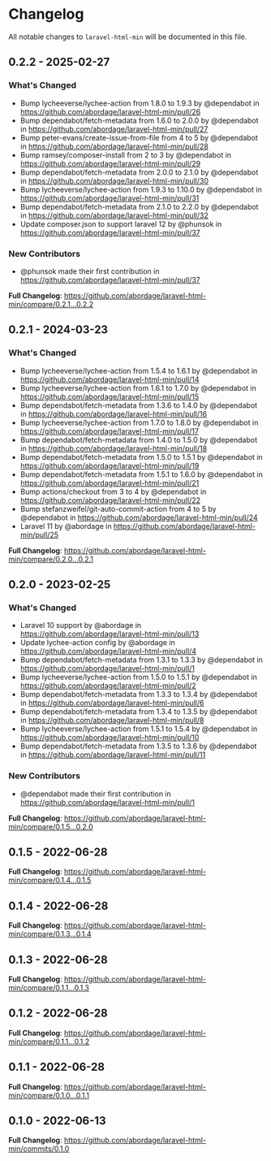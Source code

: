 # Changelog

All notable changes to `laravel-html-min` will be documented in this file.

## 0.2.2 - 2025-02-27

### What's Changed

* Bump lycheeverse/lychee-action from 1.8.0 to 1.9.3 by @dependabot in https://github.com/abordage/laravel-html-min/pull/26
* Bump dependabot/fetch-metadata from 1.6.0 to 2.0.0 by @dependabot in https://github.com/abordage/laravel-html-min/pull/27
* Bump peter-evans/create-issue-from-file from 4 to 5 by @dependabot in https://github.com/abordage/laravel-html-min/pull/28
* Bump ramsey/composer-install from 2 to 3 by @dependabot in https://github.com/abordage/laravel-html-min/pull/29
* Bump dependabot/fetch-metadata from 2.0.0 to 2.1.0 by @dependabot in https://github.com/abordage/laravel-html-min/pull/30
* Bump lycheeverse/lychee-action from 1.9.3 to 1.10.0 by @dependabot in https://github.com/abordage/laravel-html-min/pull/31
* Bump dependabot/fetch-metadata from 2.1.0 to 2.2.0 by @dependabot in https://github.com/abordage/laravel-html-min/pull/32
* Update composer.json to support laravel 12 by @phunsok in https://github.com/abordage/laravel-html-min/pull/37

### New Contributors

* @phunsok made their first contribution in https://github.com/abordage/laravel-html-min/pull/37

**Full Changelog**: https://github.com/abordage/laravel-html-min/compare/0.2.1...0.2.2

## 0.2.1 - 2024-03-23

### What's Changed

* Bump lycheeverse/lychee-action from 1.5.4 to 1.6.1 by @dependabot in https://github.com/abordage/laravel-html-min/pull/14
* Bump lycheeverse/lychee-action from 1.6.1 to 1.7.0 by @dependabot in https://github.com/abordage/laravel-html-min/pull/15
* Bump dependabot/fetch-metadata from 1.3.6 to 1.4.0 by @dependabot in https://github.com/abordage/laravel-html-min/pull/16
* Bump lycheeverse/lychee-action from 1.7.0 to 1.8.0 by @dependabot in https://github.com/abordage/laravel-html-min/pull/17
* Bump dependabot/fetch-metadata from 1.4.0 to 1.5.0 by @dependabot in https://github.com/abordage/laravel-html-min/pull/18
* Bump dependabot/fetch-metadata from 1.5.0 to 1.5.1 by @dependabot in https://github.com/abordage/laravel-html-min/pull/19
* Bump dependabot/fetch-metadata from 1.5.1 to 1.6.0 by @dependabot in https://github.com/abordage/laravel-html-min/pull/21
* Bump actions/checkout from 3 to 4 by @dependabot in https://github.com/abordage/laravel-html-min/pull/22
* Bump stefanzweifel/git-auto-commit-action from 4 to 5 by @dependabot in https://github.com/abordage/laravel-html-min/pull/24
* Laravel 11 by @abordage in https://github.com/abordage/laravel-html-min/pull/25

**Full Changelog**: https://github.com/abordage/laravel-html-min/compare/0.2.0...0.2.1

## 0.2.0 - 2023-02-25

### What's Changed

- Laravel 10 support by @abordage in https://github.com/abordage/laravel-html-min/pull/13
- Update lychee-action config by @abordage in https://github.com/abordage/laravel-html-min/pull/4
- Bump dependabot/fetch-metadata from 1.3.1 to 1.3.3 by @dependabot in https://github.com/abordage/laravel-html-min/pull/1
- Bump lycheeverse/lychee-action from 1.5.0 to 1.5.1 by @dependabot in https://github.com/abordage/laravel-html-min/pull/2
- Bump dependabot/fetch-metadata from 1.3.3 to 1.3.4 by @dependabot in https://github.com/abordage/laravel-html-min/pull/6
- Bump dependabot/fetch-metadata from 1.3.4 to 1.3.5 by @dependabot in https://github.com/abordage/laravel-html-min/pull/8
- Bump lycheeverse/lychee-action from 1.5.1 to 1.5.4 by @dependabot in https://github.com/abordage/laravel-html-min/pull/10
- Bump dependabot/fetch-metadata from 1.3.5 to 1.3.6 by @dependabot in https://github.com/abordage/laravel-html-min/pull/11

### New Contributors

- @dependabot made their first contribution in https://github.com/abordage/laravel-html-min/pull/1

**Full Changelog**: https://github.com/abordage/laravel-html-min/compare/0.1.5...0.2.0

## 0.1.5 - 2022-06-28

**Full Changelog**: https://github.com/abordage/laravel-html-min/compare/0.1.4...0.1.5

## 0.1.4 - 2022-06-28

**Full Changelog**: https://github.com/abordage/laravel-html-min/compare/0.1.3...0.1.4

## 0.1.3 - 2022-06-28

**Full Changelog**: https://github.com/abordage/laravel-html-min/compare/0.1.1...0.1.3

## 0.1.2 - 2022-06-28

**Full Changelog**: https://github.com/abordage/laravel-html-min/compare/0.1.1...0.1.2

## 0.1.1 - 2022-06-28

**Full Changelog**: https://github.com/abordage/laravel-html-min/compare/0.1.0...0.1.1

## 0.1.0 - 2022-06-13

**Full Changelog**: https://github.com/abordage/laravel-html-min/commits/0.1.0
